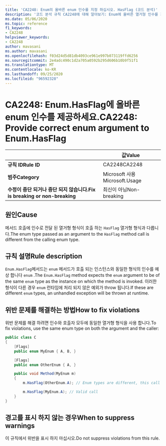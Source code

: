```yaml
---
title: 'CA2248: Enum의 올바른 enum 인수를 지정 하십시오. HasFlag (코드 분석)'
description: '코드 분석 규칙 CA2248에 대해 알아보기: Enum에 올바른 열거형 인수를 제공 합니다. HasFlag'
ms.date: 05/06/2020
ms.topic: reference
f1_keywords:
- CA2248
helpviewer_keywords:
- CA2248
author: mavasani
ms.author: mavasani
ms.openlocfilehash: f03d24d5d81db4093ce961e997b073119ffd6256
ms.sourcegitcommit: 2e4adc490c1d2a705a0592b295d606b10b9f51f1
ms.translationtype: MT
ms.contentlocale: ko-KR
ms.lasthandoff: 09/25/2020
ms.locfileid: "96592328"
---
```

# <a name="ca2248-provide-correct-enum-argument-to-enumhasflag"></a><span data-ttu-id="840f6-103">CA2248: Enum.HasFlag에 올바른 enum 인수를 제공하세요.</span><span class="sxs-lookup"><span data-stu-id="840f6-103">CA2248: Provide correct enum argument to Enum.HasFlag</span></span>

| | <span data-ttu-id="840f6-104">값</span><span class="sxs-lookup"><span data-stu-id="840f6-104">Value</span></span> |
|-|-|
| <span data-ttu-id="840f6-105">**규칙 ID**</span><span class="sxs-lookup"><span data-stu-id="840f6-105">**Rule ID**</span></span> |<span data-ttu-id="840f6-106">CA2248</span><span class="sxs-lookup"><span data-stu-id="840f6-106">CA2248</span></span>|
| <span data-ttu-id="840f6-107">**범주**</span><span class="sxs-lookup"><span data-stu-id="840f6-107">**Category**</span></span> |<span data-ttu-id="840f6-108">Microsoft 사용</span><span class="sxs-lookup"><span data-stu-id="840f6-108">Microsoft.Usage</span></span>|
| <span data-ttu-id="840f6-109">**수정이 중단 되거나 중단 되지 않습니다.**</span><span class="sxs-lookup"><span data-stu-id="840f6-109">**Fix is breaking or non-breaking**</span></span> |<span data-ttu-id="840f6-110">최신이 아님</span><span class="sxs-lookup"><span data-stu-id="840f6-110">Non-breaking</span></span>|

## <a name="cause"></a><span data-ttu-id="840f6-111">원인</span><span class="sxs-lookup"><span data-stu-id="840f6-111">Cause</span></span>

<span data-ttu-id="840f6-112">메서드 호출에 인수로 전달 된 열거형 형식이 호출 하는 `HasFlag` 열거형 형식과 다릅니다.</span><span class="sxs-lookup"><span data-stu-id="840f6-112">The enum type passed as an argument to the `HasFlag` method call is different from the calling enum type.</span></span>

## <a name="rule-description"></a><span data-ttu-id="840f6-113">규칙 설명</span><span class="sxs-lookup"><span data-stu-id="840f6-113">Rule description</span></span>

<span data-ttu-id="840f6-114">`Enum.HasFlag`메서드는 `enum` 메서드가 호출 되는 인스턴스와 동일한 형식의 인수를 예상 합니다 `enum` .</span><span class="sxs-lookup"><span data-stu-id="840f6-114">The `Enum.HasFlag` method expects the `enum` argument to be of the same `enum` type as the instance on which the method is invoked.</span></span> <span data-ttu-id="840f6-115">이러한 형식이 다른 경우 `enum` 런타임에 처리 되지 않은 예외가 throw 됩니다.</span><span class="sxs-lookup"><span data-stu-id="840f6-115">If these are different `enum` types, an unhandled exception will be thrown at runtime.</span></span>

## <a name="how-to-fix-violations"></a><span data-ttu-id="840f6-116">위반 문제를 해결하는 방법</span><span class="sxs-lookup"><span data-stu-id="840f6-116">How to fix violations</span></span>

<span data-ttu-id="840f6-117">위반 문제를 해결 하려면 인수와 호출자 모두에 동일한 열거형 형식을 사용 합니다.</span><span class="sxs-lookup"><span data-stu-id="840f6-117">To fix violations, use the same enum type on both the argument and the caller:</span></span>

```csharp
public class C
{
    [Flags]
    public enum MyEnum { A, B, }

    [Flags]
    public enum OtherEnum { A, }

    public void Method(MyEnum m)
    {
        m.HasFlag(OtherEnum.A); // Enum types are different, this call will cause an `ArgumentException` to be thrown at runtime

        m.HasFlag(MyEnum.A); // Valid call
    }
}
```

## <a name="when-to-suppress-warnings"></a><span data-ttu-id="840f6-118">경고를 표시 하지 않는 경우</span><span class="sxs-lookup"><span data-stu-id="840f6-118">When to suppress warnings</span></span>

<span data-ttu-id="840f6-119">이 규칙에서 위반을 표시 하지 마십시오.</span><span class="sxs-lookup"><span data-stu-id="840f6-119">Do not suppress violations from this rule.</span></span>
